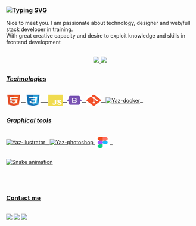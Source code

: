 ### [![Typing SVG](https://readme-typing-svg.herokuapp.com?lines=👋+Welcome!+I'm+Yazmin)](https://git.io/typing-svg)

Nice to meet you. I am passionate about technology, designer and web/full stack developer in training.
<br>
With great creative capacity and desire to exploit knowledge and skills in frontend development
<br>
<br>
<div align="center">
  <a href="https://github.com/yazmin-erazo">
    <img height="160em" src="https://github-readme-stats.vercel.app/api?username=yazmin-erazo&show_icons=true&theme=dracula&include_all_commits=true&count_private=true"/>
  <img height="160em" src="https://github-readme-stats.vercel.app/api/top-langs/?username=yazmin-erazo&layout=compact&langs_count=7&theme=dracula"/>
</div>
  
##  

### _Technologies_
<div style="display: inline_block"><br>
  <img align="center" alt="Yaz-HTML" height="30" width="40" src="https://raw.githubusercontent.com/devicons/devicon/master/icons/html5/html5-original.svg">&nbsp;&nbsp;
  <img align="center" alt="Yaz-CSS" height="30" width="40" src="https://raw.githubusercontent.com/devicons/devicon/master/icons/css3/css3-original.svg">&nbsp;&nbsp;&nbsp;&nbsp;
  <img align="center" alt="Yaz-Js" height="30" width="40" src="https://raw.githubusercontent.com/devicons/devicon/master/icons/javascript/javascript-plain.svg">&nbsp;&nbsp;
  <img align="center" alt="Yaz-B" height="30" width="40" src="https://raw.githubusercontent.com/devicons/devicon/master/icons/bootstrap/bootstrap-plain.svg">&nbsp;&nbsp;
  <img align="center" alt="Yaz-git" height="30" width="40" src="https://raw.githubusercontent.com/devicons/devicon/master/icons/git/git-plain.svg">&nbsp;&nbsp;
  <img align="center" alt="Yaz-docker" height="40" width="50" src="https://cdn.jsdelivr.net/gh/devicons/devicon/icons/docker/docker-plain.svg" />&nbsp;&nbsp;
          
</div>

## 
### _Graphical tools_
<div style="display: inline_block"><br>
<img align="center" alt="Yaz-ilustrator" height="30" width="40" src="https://cdn.jsdelivr.net/gh/devicons/devicon/icons/illustrator/illustrator-plain.svg"/>&nbsp;&nbsp;
<img align="center" alt="Yaz-photoshop" height="30" width="40" src="https://cdn.jsdelivr.net/gh/devicons/devicon/icons/photoshop/photoshop-plain.svg" />
<img align="center" alt="Yaz-figma" height="30" width="40" src="https://raw.githubusercontent.com/devicons/devicon/master/icons/figma/figma-original.svg">&nbsp;&nbsp;

</div>
          
                   
##  
  
<div> 
  
  ![Snake animation](https://github.com/yazmin-erazo/yazmin-erazo/blob/output/github-contribution-grid-snake.svg)
  
</div>
          
<br>
<br>

## 

### Contact me
<br>
<a href="Yaz#5611" target="_blank"><img src="https://img.shields.io/badge/Discord-7289DA?style=for-the-badge&logo=discord&logoColor=white" target="_blank"></a> 
  <a href = "mailto:ylerazom@gmail.com"><img src="https://img.shields.io/badge/-Gmail-%23333?style=for-the-badge&logo=gmail&logoColor=white" target="_blank"></a>
  <a href="https://www.linkedin.com/in/yazmin-erazo" target="_blank"><img src="https://img.shields.io/badge/-LinkedIn-%230077B5?style=for-the-badge&logo=linkedin&logoColor=white" target="_blank"></a> 
